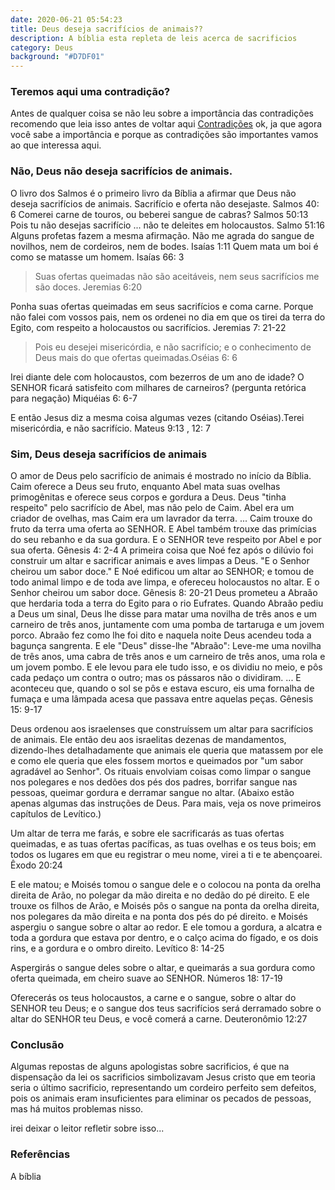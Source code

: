```yaml
---
date: 2020-06-21 05:54:23
title: Deus deseja sacrifícios de animais??
description: A bíblia esta repleta de leis acerca de sacrificios
category: Deus
background: "#D7DF01"
---
```


### Teremos aqui uma contradição?

Antes de qualquer coisa se não leu sobre a importância das contradições recomendo que leia isso antes de voltar aqui  [Contradições](https://ceuvago.com/contradicoes-da-biblia)
ok, ja que agora você sabe a importância e porque as contradições são importantes vamos ao que interessa aqui.


### Não, Deus não deseja sacrifícios de animais.

O livro dos Salmos é o primeiro livro da Bíblia a afirmar que Deus não deseja sacrifícios de animais.
Sacrifício e oferta não desejaste. Salmos 40: 6
Comerei carne de touros, ou beberei sangue de cabras? Salmos 50:13
Pois tu não desejas sacrifício ... não te deleites em holocaustos. Salmo 51:16
Alguns profetas fazem a mesma afirmação.
Não me agrada do sangue de novilhos, nem de cordeiros, nem de bodes. Isaías 1:11
Quem mata um boi é como se matasse um homem. Isaías 66: 3

>Suas ofertas queimadas não são aceitáveis, nem seus sacrifícios me são doces. Jeremias 6:20

Ponha suas ofertas queimadas em seus sacrifícios e coma carne. Porque não falei com vossos pais, nem os ordenei no dia em que os tirei da terra do Egito, com respeito a holocaustos ou sacrifícios. Jeremias 7: 21-22

>Pois eu desejei misericórdia, e não sacrifício; e o conhecimento de Deus mais do que ofertas queimadas.Oséias 6: 6

Irei diante dele com holocaustos, com bezerros de um ano de idade? O SENHOR ficará satisfeito com milhares de carneiros? (pergunta retórica para negação) Miquéias 6: 6-7

E então Jesus diz a mesma coisa algumas vezes (citando Oséias).Terei misericórdia, e não sacrifício. Mateus 9:13 , 12: 7

### Sim, Deus deseja sacrifícios de animais

O amor de Deus pelo sacrifício de animais é mostrado no início da Bíblia. Caim oferece a Deus seu fruto, enquanto Abel mata suas ovelhas primogênitas e oferece seus corpos e gordura a Deus. Deus "tinha respeito" pelo sacrifício de Abel, mas não pelo de Caim.
Abel era um criador de ovelhas, mas Caim era um lavrador da terra. ... Caim trouxe do fruto da terra uma oferta ao SENHOR. E Abel também trouxe das primícias do seu rebanho e da sua gordura. E o SENHOR teve respeito por Abel e por sua oferta. Gênesis 4: 2-4
A primeira coisa que Noé fez após o dilúvio foi construir um altar e sacrificar animais e aves limpas a Deus. "E o Senhor cheirou um sabor doce."
E Noé edificou um altar ao SENHOR; e tomou de todo animal limpo e de toda ave limpa, e ofereceu holocaustos no altar. E o Senhor cheirou um sabor doce. Gênesis 8: 20-21
Deus prometeu a Abraão que herdaria toda a terra do Egito para o rio Eufrates. Quando Abraão pediu a Deus um sinal, Deus lhe disse para matar uma novilha de três anos e um carneiro de três anos, juntamente com uma pomba de tartaruga e um jovem porco. Abraão fez como lhe foi dito e naquela noite Deus acendeu toda a bagunça sangrenta.
E ele "Deus" disse-lhe "Abraão": Leve-me uma novilha de três anos, uma cabra de três anos e um carneiro de três anos, uma rola e um jovem pombo. E ele levou para ele tudo isso, e os dividiu no meio, e pôs cada pedaço um contra o outro; mas os pássaros não o dividiram. ... E aconteceu que, quando o sol se pôs e estava escuro, eis uma fornalha de fumaça e uma lâmpada acesa que passava entre aquelas peças. Gênesis 15: 9-17

Deus ordenou aos israelenses que construíssem um altar para sacrifícios de animais. Ele então deu aos israelitas dezenas de mandamentos, dizendo-lhes detalhadamente que animais ele queria que matassem por ele e como ele queria que eles fossem mortos e queimados por "um sabor agradável ao Senhor". Os rituais envolviam coisas como limpar o sangue nos polegares e nos dedões dos pés dos padres, borrifar sangue nas pessoas, queimar gordura e derramar sangue no altar. (Abaixo estão apenas algumas das instruções de Deus. Para mais, veja os nove primeiros capítulos de Levítico.)

Um altar de terra me farás, e sobre ele sacrificarás as tuas ofertas queimadas, e as tuas ofertas pacíficas, as tuas ovelhas e os teus bois; em todos os lugares em que eu registrar o meu nome, virei a ti e te abençoarei. Êxodo 20:24

E ele matou; e Moisés tomou o sangue dele e o colocou na ponta da orelha direita de Arão, no polegar da mão direita e no dedão do pé direito. E ele trouxe os filhos de Arão, e Moisés pôs o sangue na ponta da orelha direita, nos polegares da mão direita e na ponta dos pés do pé direito. e Moisés aspergiu o sangue sobre o altar ao redor. E ele tomou a gordura, a alcatra e toda a gordura que estava por dentro, e o calço acima do fígado, e os dois rins, e a gordura e o ombro direito. Levítico 8: 14-25

Aspergirás o sangue deles sobre o altar, e queimarás a sua gordura como oferta queimada, em cheiro suave ao SENHOR. Números 18: 17-19

Oferecerás os teus holocaustos, a carne e o sangue, sobre o altar do SENHOR teu Deus; e o sangue dos teus sacrifícios será derramado sobre o altar do SENHOR teu Deus, e você comerá a carne. Deuteronômio 12:27

### Conclusão

Algumas repostas de alguns apologistas sobre sacrificios, é que na dispensação da lei os sacrificios simbolizavam Jesus cristo que em teoria seria o último sacrificio, representando um cordeiro perfeito sem defeitos, pois os animais eram insuficientes para eliminar os pecados de pessoas, mas há muitos problemas nisso.

irei deixar o leitor refletir sobre isso...
 
### Referências
A bíblia